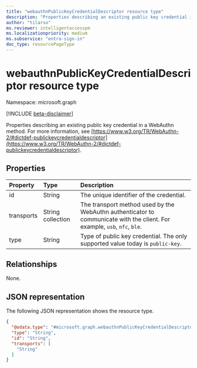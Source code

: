 ```yaml
---
title: "webauthnPublicKeyCredentialDescriptor resource type"
description: "Properties describing an existing public key credential in a WebAuthn method."  
author: "tilarso"  
ms.reviewer: intelligentaccesspm  
ms.localizationpriority: medium  
ms.subservice: "entra-sign-in"  
doc_type: resourcePageType  
---  
```


# webauthnPublicKeyCredentialDescriptor resource type

Namespace: microsoft.graph

[!INCLUDE [beta-disclaimer](../../includes/beta-disclaimer.md)]

Properties describing an existing public key credential in a WebAuthn method. For more information, see [https://www.w3.org/TR/WebAuthn-2/#dictdef-publickeycredentialdescriptor](https://www.w3.org/TR/WebAuthn-2/#dictdef-publickeycredentialdescriptor).  

## Properties
|Property|Type|Description|
|:---|:---|:---|
|id|String|The unique identifier of the credential.|  
|transports|String collection|The transport method used by the WebAuthn authenticator to communicate with the client. For example, `usb`, `nfc`, `ble`.|  
|type|String|Type of public key credential. The only supported value today is `public-key`.|  


## Relationships
None.

## JSON representation
The following JSON representation shows the resource type.
<!-- {
  "blockType": "resource",
  "@odata.type": "microsoft.graph.webauthnPublicKeyCredentialDescriptor"
}
-->
``` json
{
  "@odata.type": "#microsoft.graph.webauthnPublicKeyCredentialDescriptor",
  "type": "String",
  "id": "String",
  "transports": [
    "String"
  ]
}
```

